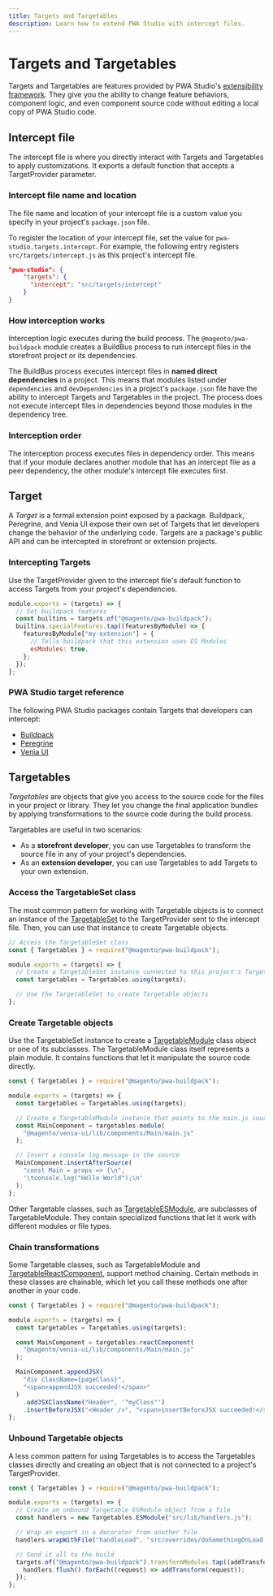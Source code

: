```yaml
---
title: Targets and Targetables
description: Learn how to extend PWA Studio with intercept files.
---
```


# Targets and Targetables

Targets and Targetables are features provided by PWA Studio's [extensibility framework][].
They give you the ability to change feature behaviors, component logic, and even component source code without editing a local copy of PWA Studio code.

[extensibility framework]: /guides/general-concepts/extensibility/

## Intercept file

The intercept file is where you directly interact with Targets and Targetables to apply customizations.
It exports a default function that accepts a TargetProvider parameter.

### Intercept file name and location

The file name and location of your intercept file is a custom value you specify in your project's `package.json` file.

To register the location of your intercept file, set the value for `pwa-studio.targets.intercept`.
For example, the following entry registers `src/targets/intercept.js` as this project's intercept file.

```json
"pwa-studio": {
    "targets": {
      "intercept": "src/targets/intercept"
    }
}
```

### How interception works

Interception logic executes during the build process.
The `@magento/pwa-buildpack` module creates a BuildBus process to run intercept files in the storefront project or its dependencies.

The BuildBus process executes intercept files in **named direct dependencies** in a project.
This means that modules listed under `dependencies` and `devDependencies` in a project's `package.json` file have the ability to intercept Targets and Targetables in the project.
The process does not execute intercept files in dependencies beyond those modules in the dependency tree.

### Interception order

The interception process executes files in dependency order.
This means that if your module declares another module that has an intercept file as a peer dependency, the other module's intercept file executes first.

## Target

A _Target_ is a formal extension point exposed by a package.
Buildpack, Peregrine, and Venia UI expose their own set of Targets that let developers change the behavior of the underlying code.
Targets are a package's public API and can be intercepted in storefront or extension projects.

### Intercepting Targets

Use the TargetProvider given to the intercept file's default function to access Targets from your project's dependencies.

```js
module.exports = (targets) => {
  // Set buildpack features
  const builtins = targets.of("@magento/pwa-buildpack");
  builtins.specialFeatures.tap((featuresByModule) => {
    featuresByModule["my-extension"] = {
      // Tells buildpack that this extension uses ES Modules
      esModules: true,
    };
  });
};
```

### PWA Studio target reference

The following PWA Studio packages contain Targets that developers can intercept:

- [Buildpack][]
- [Peregrine][]
- [Venia UI][]

[buildpack]: /api/buildpack/targets/
[peregrine]: /api/peregrine/extension-points/targets/
[venia ui]: /api/venia/targets/

## Targetables

_Targetables_ are objects that give you access to the source code for the files in your project or library.
They let you change the final application bundles by applying transformations to the source code during the build process.

Targetables are useful in two scenarios:

- As a **storefront developer**, you can use Targetables to transform the source file in any of your project's dependencies.
- As an **extension developer**, you can use Targetables to add Targets to your own extension.

### Access the TargetableSet class

The most common pattern for working with Targetable objects is to connect an instance of the [TargetableSet][] to the TargetProvider sent to the intercept file.
Then, you can use that instance to create Targetable objects.

[targetableset]: /api/buildpack/targetables/TargetableSet/

```js
// Access the TargetableSet class
const { Targetables } = require("@magento/pwa-buildpack");

module.exports = (targets) => {
  // Create a TargetableSet instance connected to this project's TargetProvider
  const targetables = Targetables.using(targets);

  // Use the TargetableSet to create Targetable objects
};
```

### Create Targetable objects

Use the TargetableSet instance to create a [TargetableModule][] class object or one of its subclasses.
The TargetableModule class itself represents a plain module.
It contains functions that let it manipulate the source code directly.

[targetablemodule]: /api/buildpack/targetables/TargetableModule/

```js
const { Targetables } = require("@magento/pwa-buildpack");

module.exports = (targets) => {
  const targetables = Targetables.using(targets);

  // Create a TargetableModule instance that points to the main.js source
  const MainComponent = targetables.module(
    "@magento/venia-ui/lib/components/Main/main.js"
  );

  // Insert a console log message in the source
  MainComponent.insertAfterSource(
    "const Main = props => {\n",
    '\tconsole.log("Hello World");\n'
  );
};
```

Other Targetable classes, such as [TargetableESModule][], are subclasses of TargetableModule.
They contain specialized functions that let it work with different modules or file types.

[targetableesmodule]: /api/buildpack/targetables/TargetableESModule/

### Chain transformations

Some Targetable classes, such as TargetableModule and [TargetableReactComponent][], support method chaining.
Certain methods in these classes are chainable, which let you call these methods one after another in your code.

[targetablereactcomponent]: /api/buildpack/targetables/TargetableReactComponent/

```js
const { Targetables } = require("@magento/pwa-buildpack");

module.exports = (targets) => {
  const targetables = Targetables.using(targets);

  const MainComponent = targetables.reactComponent(
    "@magento/venia-ui/lib/components/Main/main.js"
  );

  MainComponent.appendJSX(
    "div className={pageClass}",
    "<span>appendJSX succeeded!</span>"
  )
    .addJSXClassName("Header", '"myClass"')
    .insertBeforeJSX("<Header />", "<span>insertBeforeJSX succeeded!</span>");
};
```

### Unbound Targetable objects

A less common pattern for using Targetables is to access the Targetables classes directly and creating an object that is not connected to a project's TargetProvider.

```js
const { Targetables } = require("@magento/pwa-buildpack");

module.exports = (targets) => {
  // Create an unbound Targetable ESModule object from a file
  const handlers = new Targetables.ESModule("src/lib/handlers.js");

  // Wrap an export in a decorator from another file
  handlers.wrapWithFile("handleLoad", "src/overrides/doSomethingOnLoad.js");

  // Send it all to the build
  targets.of("@magento/pwa-buildpack").transformModules.tap((addTransform) => {
    handlers.flush().forEach((request) => addTransform(request));
  });
};
```
